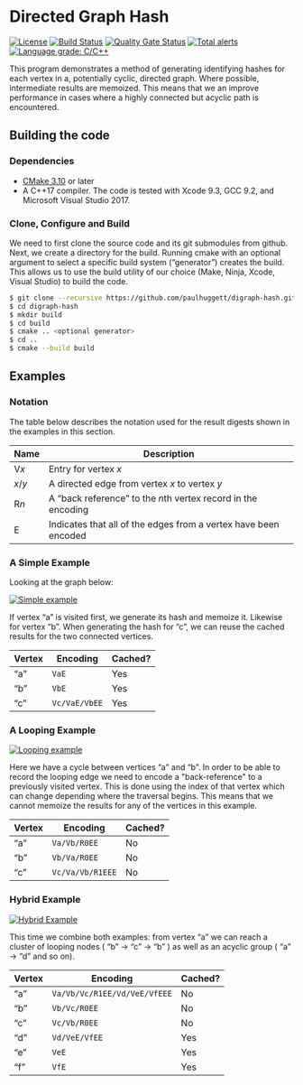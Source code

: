 # Directed Graph Hash

[![License](https://img.shields.io/github/license/paulhuggett/digraph-hash)](https://img.shields.io/github/license/paulhuggett/digraph-hash)
[![Build Status](https://travis-ci.com/paulhuggett/digraph-hash.svg?branch=master)](https://travis-ci.com/paulhuggett/digraph-hash)
[![Quality Gate Status](https://sonarcloud.io/api/project_badges/measure?project=paulhuggett_digraph-hash&metric=alert_status)](https://sonarcloud.io/dashboard?id=paulhuggett_digraph-hash)
[![Total alerts](https://img.shields.io/lgtm/alerts/g/paulhuggett/digraph-hash.svg?logo=lgtm&logoWidth=18)](https://lgtm.com/projects/g/paulhuggett/digraph-hash/alerts/)
[![Language grade: C/C++](https://img.shields.io/lgtm/grade/cpp/g/paulhuggett/digraph-hash.svg?logo=lgtm&logoWidth=18)](https://lgtm.com/projects/g/paulhuggett/digraph-hash/context:cpp)

This program demonstrates a method of generating identifying hashes for each vertex in a, potentially cyclic, directed graph. Where possible, intermediate results are memoized. This means that we an improve performance in cases where a highly connected but acyclic path is encountered. 


## Building the code

### Dependencies

- [CMake 3.10](https://cmake.org/download/) or later
- A C++17 compiler. The code is tested with Xcode 9.3, GCC 9.2, and Microsoft Visual Studio 2017.

### Clone, Configure and Build

We need to first clone the source code and its git submodules from github. Next, we create a directory for the build. Running cmake with an optional argument to select a specific build system (“generator”) creates the build. This allows us to use the build utility of our choice (Make, Ninja, Xcode, Visual Studio) to build the code.

~~~bash
$ git clone --recursive https://github.com/paulhuggett/digraph-hash.git
$ cd digraph-hash
$ mkdir build
$ cd build
$ cmake .. <optional generator>
$ cd ..
$ cmake --build build
~~~

## Examples

### Notation

The table below describes the notation used for the result digests shown in the examples in this section.

| Name    | Description |
| ------- | ----------- |
| V*x*    | Entry for vertex *x* |
| *x*/*y* | A directed edge from vertex *x* to vertex *y* |
| R*n*    | A “back reference” to the *n*th vertex record in the encoding |
| E       | Indicates that all of the edges from a vertex have been encoded |

### A Simple Example

Looking at the graph below:

[![Simple example](https://sketchviz.com/@paulhuggett/4219c7ba02ac32a9a14c9566bb526ffa/e057ec6efb6522c45a1c8d404618406f7dac2d62.sketchy.png)](https://sketchviz.com/@paulhuggett/4219c7ba02ac32a9a14c9566bb526ffa)

If vertex “a” is visited first, we generate its hash and memoize it. Likewise for vertex “b”. When generating the hash for “c”, we can reuse the cached results for the two connected vertices.

| Vertex | Encoding      | Cached? |
| ------ | ------------- | ------- |
| “a”    | `VaE`         | Yes     |
| “b”    | `VbE`         | Yes     |
| “c”    | `Vc/VaE/VbEE` | Yes     |

### A Looping Example

[![Looping example](https://sketchviz.com/@paulhuggett/4219c7ba02ac32a9a14c9566bb526ffa/4ceba724fba0e4d34457a3bfd6b92b7b5bbf2fe6.sketchy.png)](https://sketchviz.com/@paulhuggett/4219c7ba02ac32a9a14c9566bb526ffa)

Here we have a cycle between vertices “a” and “b”. In order to be able to record the looping edge we need to encode a "back-reference" to a previously visited vertex. This is done using the index of that vertex which can change depending where the traversal begins. This means that we cannot memoize the results for any of the vertices in this example.

| Vertex | Encoding         | Cached? |
| ------ | ---------------- | ------- |
| “a”    | `Va/Vb/R0EE`     | No      |
| “b”    | `Vb/Va/R0EE`     | No      |
| “c”    | `Vc/Va/Vb/R1EEE` | No      |

### Hybrid Example

[![Hybrid Example](https://sketchviz.com/@paulhuggett/1b8fba83ebff1ebe66aa96a9fa9d7c2e/7c0fb7ef6465c31f858940b444b2cf6b2f66d748.sketchy.png)](https://sketchviz.com/@paulhuggett/1b8fba83ebff1ebe66aa96a9fa9d7c2e)

This time we combine both examples: from vertex “a” we can reach a cluster of looping nodes ( “b” → “c” → “b” ) as well as an acyclic group ( “a” → “d” and so on).

| Vertex | Encoding                     | Cached? |
| ------ | ---------------------------- | ------- |
| “a”    | `Va/Vb/Vc/R1EE/Vd/VeE/VfEEE` | No      |
| “b”    | `Vb/Vc/R0EE`                 | No      |
| “c”    | `Vc/Vb/R0EE`                 | No      |
| “d”    | `Vd/VeE/VfEE`                | Yes     |
| “e”    | `VeE`                        | Yes     |
| “f”    | `VfE`                        | Yes     |